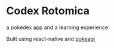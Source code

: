 # Codex Rotomica
a pokedex app and a learning experience

Built using react-native and [pokeapi](https://pokeapi.co)
